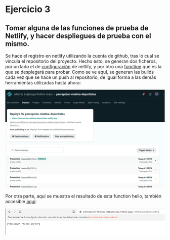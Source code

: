 # Ejercicio 3

## Tomar alguna de las funciones de prueba de Netlify, y hacer despliegues de prueba con el mismo.

Se hace el registro en netlify utilizando la cuenta de github, tras lo cual se vincula el repositorio del proyecto. Hecho esto, se generan dos ficheros, por un lado el de [configuración](https://github.com/AlbertoLejarraga/percepcion-relativa-deportistas/blob/master/netlify.toml) de netlify, y por otro una [function](https://github.com/AlbertoLejarraga/percepcion-relativa-deportistas/blob/master/netlify/functions/hello.js) que es la que se desplegará para probar. Como se ve aquí, se generan las builds cada vez que se hace un push al repositorio, de igual forma a las demás herramientas utilizadas hasta ahora:

![netlify_desplegado](https://github.com/AlbertoLejarraga/Autoevaluacion-IV-2020/blob/main/Semana%208_9-Serverless/Ejercicio%203/img/netlify_desplegado.png)

Por otra parte, aquí se muestra el resultado de esta function hello, también accesible [aquí](https://percepcion-relativa-deportistas.netlify.app/.netlify/functions/hello):

![netlify_hello](https://github.com/AlbertoLejarraga/Autoevaluacion-IV-2020/blob/main/Semana%208_9-Serverless/Ejercicio%203/img/netlify_hello.png)
